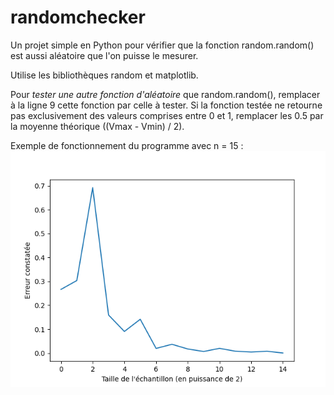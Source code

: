 # randomchecker
Un projet simple en Python pour vérifier que la fonction random.random() est aussi aléatoire que l'on puisse le mesurer.

Utilise les bibliothèques random et matplotlib.

Pour *tester une autre fonction d'aléatoire* que random.random(), remplacer à la ligne 9 cette fonction par celle à tester. 
Si la fonction testée ne retourne pas exclusivement des valeurs comprises entre 0 et 1, remplacer les 0.5 par la moyenne théorique ((Vmax - Vmin) / 2).

Exemple de fonctionnement du programme avec n = 15 :
![Des valeurs tendant vers 0 quand n augmente](https://raw.githubusercontent.com/pierre-prevostavenel/randomchecker/main/Exemple.png)
